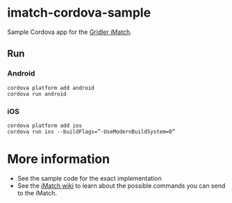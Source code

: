 # imatch-cordova-sample
Sample Cordova app for the [Gridler iMatch](https://imatch.gridler.com/).

## Run
### Android
```
cordova platform add android
cordova run android
```
### iOS
```
cordova platform add ios
cordova run ios --buildFlags=”-UseModernBuildSystem=0”
```
# More information
* See the sample code for the exact implementation
* See the [iMatch wiki](https://github.com/Gridler/cordova-plugin-imatch/wiki) to learn about the possible commands you can send to the iMatch.
